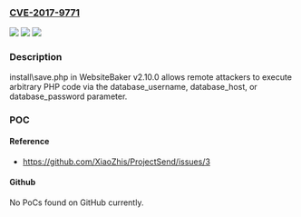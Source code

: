 ### [CVE-2017-9771](https://cve.mitre.org/cgi-bin/cvename.cgi?name=CVE-2017-9771)
![](https://img.shields.io/static/v1?label=Product&message=n%2Fa&color=blue)
![](https://img.shields.io/static/v1?label=Version&message=n%2Fa&color=blue)
![](https://img.shields.io/static/v1?label=Vulnerability&message=n%2Fa&color=brighgreen)

### Description

install\save.php in WebsiteBaker v2.10.0 allows remote attackers to execute arbitrary PHP code via the database_username, database_host, or database_password parameter.

### POC

#### Reference
- https://github.com/XiaoZhis/ProjectSend/issues/3

#### Github
No PoCs found on GitHub currently.

